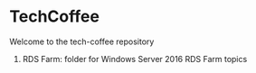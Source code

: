 # TechCoffee
Welcome to the tech-coffee repository

1. RDS Farm: folder for Windows Server 2016 RDS Farm topics

